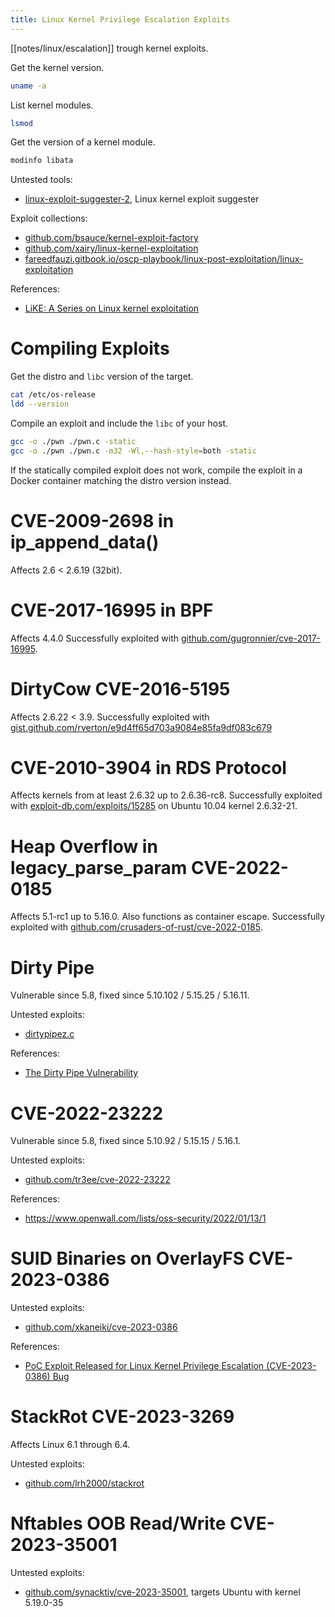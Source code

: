 ```yaml
---
title: Linux Kernel Privilege Escalation Exploits
---
```


[[notes/linux/escalation]] trough kernel exploits.

Get the kernel version.

~~~ bash
uname -a
~~~

List kernel modules.

~~~ bash
lsmod
~~~

Get the version of a kernel module.

~~~ bash
modinfo libata
~~~

Untested tools:

- [linux-exploit-suggester-2](https://github.com/jondonas/linux-exploit-suggester-2), Linux kernel exploit suggester

Exploit collections:

- [github.com/bsauce/kernel-exploit-factory](https://github.com/bsauce/kernel-exploit-factory)
- [github.com/xairy/linux-kernel-exploitation](https://github.com/xairy/linux-kernel-exploitation#exploits)
- [fareedfauzi.gitbook.io/oscp-playbook/linux-post-exploitation/linux-exploitation](http://web.archive.org/web/20230523122537/https://fareedfauzi.gitbook.io/oscp-playbook/linux-post-exploitation/linux-exploitation)

References:

- [LiKE: A Series on Linux kernel exploitation](https://sam4k.com/like-a-series-on-linux-kernel-exploitation/)

# Compiling Exploits

Get the distro and `libc` version of the target.

~~~ bash
cat /etc/os-release
ldd --version
~~~

Compile an exploit and include the `libc` of your host.

~~~ bash
gcc -o ./pwn ./pwn.c -static
gcc -o ./pwn ./pwn.c -m32 -Wl,--hash-style=both -static
~~~

If the statically compiled exploit does not work, compile the exploit in a Docker container matching the distro version instead.

# CVE-2009-2698 in ip_append_data()

Affects 2.6 < 2.6.19 (32bit).

# CVE-2017-16995 in BPF

Affects 4.4.0
Successfully exploited with [github.com/gugronnier/cve-2017-16995](http://web.archive.org/web/20230530115947/https://raw.githubusercontent.com/gugronnier/CVE-2017-16995/master/exploit-poc-pentest.c).

# DirtyCow CVE-2016-5195

Affects 2.6.22 < 3.9.
Successfully exploited with [gist.github.com/rverton/e9d4ff65d703a9084e85fa9df083c679](http://web.archive.org/web/20180826162437/https://gist.githubusercontent.com/rverton/e9d4ff65d703a9084e85fa9df083c679/raw/9b1b5053e72a58b40b28d6799cf7979c53480715/cowroot.c)

# CVE-2010-3904 in RDS Protocol

Affects kernels from at least 2.6.32 up to 2.6.36-rc8.
Successfully exploited with [exploit-db.com/exploits/15285](http://web.archive.org/web/20210927124552/https://www.exploit-db.com/download/15285) on Ubuntu 10.04 kernel 2.6.32-21.

# Heap Overflow in legacy_parse_param CVE-2022-0185

Affects 5.1-rc1 up to 5.16.0.
Also functions as container escape.
Successfully exploited with [github.com/crusaders-of-rust/cve-2022-0185](https://github.com/Crusaders-of-Rust/CVE-2022-0185).

# Dirty Pipe

Vulnerable since 5.8, fixed since 5.10.102 / 5.15.25 / 5.16.11.

Untested exploits:

- [dirtypipez.c](http://web.archive.org/web/20221006110338/https://haxx.in/files/dirtypipez.c)

References:

- [The Dirty Pipe Vulnerability](http://web.archive.org/web/20220901161644/https://dirtypipe.cm4all.com/)

# CVE-2022-23222

Vulnerable since 5.8, fixed since 5.10.92 / 5.15.15 / 5.16.1.

Untested exploits:

- [github.com/tr3ee/cve-2022-23222](https://github.com/tr3ee/CVE-2022-23222)

References:

- <https://www.openwall.com/lists/oss-security/2022/01/13/1>

# SUID Binaries on OverlayFS CVE-2023-0386

Untested exploits:

- [github.com/xkaneiki/cve-2023-0386](https://github.com/xkaneiki/CVE-2023-0386)

References:

- [PoC Exploit Released for Linux Kernel Privilege Escalation (CVE-2023-0386) Bug](http://web.archive.org/web/20230505111920/https://securityonline.info/poc-exploit-released-for-linux-kernel-privilege-escalation-cve-2023-0386-bug/)

# StackRot CVE-2023-3269

Affects Linux 6.1 through 6.4.

Untested exploits:

- [github.com/lrh2000/stackrot](https://github.com/lrh2000/StackRot)

# Nftables OOB Read/Write CVE-2023-35001

Untested exploits:

- [github.com/synacktiv/cve-2023-35001](https://github.com/synacktiv/CVE-2023-35001), targets Ubuntu with kernel 5.19.0-35
